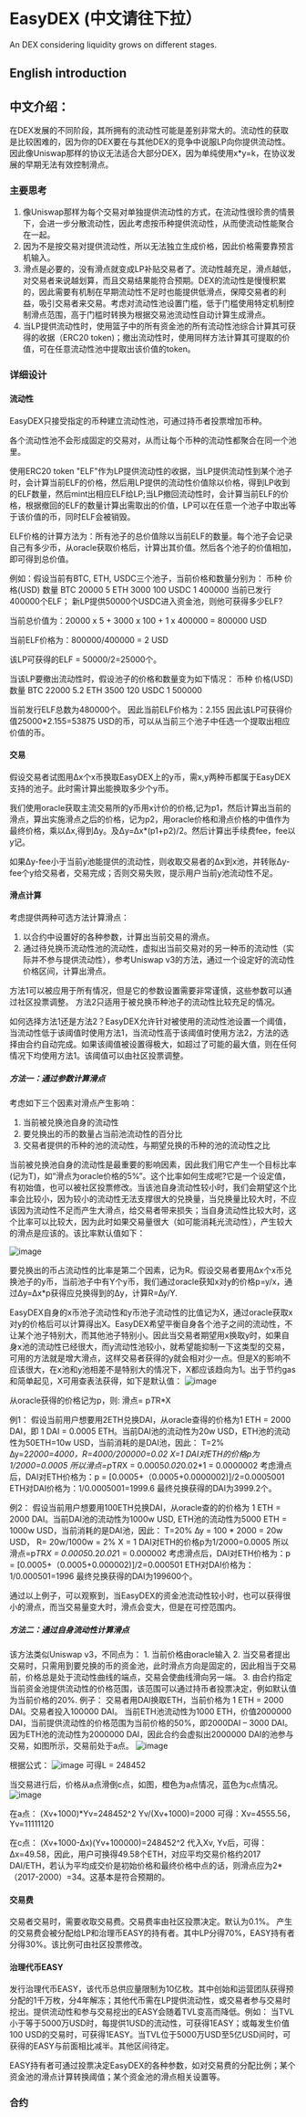 # EasyDEX (中文请往下拉）
An DEX considering liquidity grows on different stages. 

## English introduction




## 中文介绍：

在DEX发展的不同阶段，其所拥有的流动性可能是差别非常大的。流动性的获取是比较困难的，因为你的DEX要在与其他DEX的竞争中说服LP向你提供流动性。因此像Uniswap那样的协议无法适合大部分DEX，因为单纯使用x*y=k，在协议发展的早期无法有效控制滑点。
    
### 主要思考
1. 像Uniswap那样为每个交易对单独提供流动性的方式，在流动性很珍贵的情景下，会进一步分散流动性，因此考虑按币种提供流动性，从而使流动性能聚合在一起。
2. 因为不是按交易对提供流动性，所以无法独立生成价格，因此价格需要靠预言机输入。
3. 滑点是必要的，没有滑点就变成LP补贴交易者了。流动性越充足，滑点越低，对交易者来说越划算，而且交易结果能符合预期。DEX的流动性是慢慢积累的，因此需要有机制在早期流动性不足时也能提供低滑点，保障交易者的利益，吸引交易者来交易。考虑对流动性池设置门槛，低于门槛使用特定机制控制滑点范围，高于门槛时转换为根据交易池流动性自动计算生成滑点。
4. 当LP提供流动性时，使用篮子中的所有资金池的所有流动性池综合计算其可获得的收据（ERC20 token)；撤出流动性时，使用同样方法计算其可提取的价值，可在任意流动性池中提取出该价值的token。
    
### 详细设计
#### 流动性
EasyDEX只接受指定的币种建立流动性池，可通过持币者投票增加币种。

各个流动性池不会形成固定的交易对，从而让每个币种的流动性都聚合在同一个池里。

使用ERC20 token "ELF"作为LP提供流动性的收据，当LP提供流动性到某个池子时，会计算当前ELF的价格，然后用LP提供的流动性价值除以价格，得到LP收到的ELF数量，然后mint出相应ELF给LP;当LP撤回流动性时，会计算当前ELF的价格，根据撤回的ELF的数量计算出需取出的价值，LP可以在任意一个池子中取出等于该价值的币，同时ELF会被销毁。

ELF价格的计算方法为：所有池子的总价值除以当前ELF的数量。每个池子会记录自己有多少币，从oracle获取价格后，计算出其价值。然后各个池子的价值相加，即可得到总价值。

例如：假设当前有BTC, ETH, USDC三个池子，当前价格和数量分别为：
	币种			价格(USD)		数量
	BTC				20000			5
	ETH				3000			100
	USDC			1				  400000
当前已发行400000个ELF；
新LP提供50000个USDC进入资金池，则他可获得多少ELF?

当前总价值为：20000 x 5 + 3000 x 100 + 1 x 400000 = 800000 USD

当前ELF价格为：800000/400000 = 2 USD

该LP可获得的ELF = 50000/2=25000个。

当该LP要撤出流动性时，假设池子的价格和数量变为如下情况：
	币种			价格(USD)		数量
	BTC				22000			5.2
	ETH				3500			120
	USDC			1				  500000
  
当前发行ELF总数为480000个。
因此当前ELF价格为：2.155
因此该LP可获得价值25000*2.155=53875 USD的币，可以从当前三个池子中任选一个提取出相应价值的币。


#### 交易

假设交易者试图用∆x个x币换取EasyDEX上的y币，需x,y两种币都属于EasyDEX支持的池子。此时需计算出能换取多少个y币。

我们使用oracle获取主流交易所的y币用x计价的价格,记为p1，然后计算出当前的滑点，算出实施滑点之后的价格，记为p2，用oracle价格和滑点价格的中值作为最终价格，乘以∆x,得到∆y。及∆y=∆x*(p1+p2)/2。然后计算出手续费fee，fee以y记。

如果∆y-fee小于当前y池能提供的流动性，则收取交易者的∆x到x池，并转账∆y-fee个y给交易者，交易完成；否则交易失败，提示用户当前y池流动性不足。
    
#### 滑点计算

考虑提供两种可选方法计算滑点：
1. 以合约中设置好的各种参数，计算出当前交易的滑点。
2. 通过待兑换币流动性池的流动性，虚拟出当前交易对的另一种币的流动性（实际并不参与提供流动性），参考Uniswap v3的方法，通过一个设定好的流动性价格区间，计算出滑点。

方法1可以被应用于所有情况，但是它的参数设置需要非常谨慎，这些参数可以通过社区投票调整。
方法2只适用于被兑换币种池子的流动性比较充足的情况。
    

如何选择方法1还是方法2？EasyDEX允许针对被使用的流动性池设置一个阈值，当流动性低于该阈值时使用方法1，当流动性高于该阈值时使用方法2，方法的选择由合约自动完成。如果该阈值被设置得极大，如超过了可能的最大值，则在任何情况下均使用方法1。该阈值可以由社区投票调整。
    
##### 方法一：通过参数计算滑点
    
考虑如下三个因素对滑点产生影响：
1. 当前被兑换池自身的流动性
2. 要兑换出的币的数量占当前池流动性的百分比
3. 交易者提供的币种的池的流动性，与期望兑换的币种的池的流动性之比

当前被兑换池自身的流动性是最重要的影响因素，因此我们用它产生一个目标比率(记为T)，如“滑点为oracle价格的5%”。这个比率如何生成呢?它是一个设定值，有初始值，也可以被社区投票修改。当该池自身流动性较小时，我们会期望这个比率会比较小，因为较小的流动性无法支撑很大的兑换量，当兑换量比较大时，不应该因为流动性不足而产生大滑点，给交易者带来损失；当自身流动性比较大时，这个比率可以比较大，因为此时如果交易量很大（如可能消耗光流动性），产生较大的滑点是应该的。该比率默认值如下：

![image](https://user-images.githubusercontent.com/41321062/221361310-41a43c88-ee18-4092-af45-51d64b78018e.png)

要兑换出的币占流动性的比率是第二个因素，记为R。假设交易者要用∆x个x币兑换池子的y币，当前池子中有Y个y币，我们通过oracle获知x对y的价格p=y/x，通过∆y=∆x*p获得应兑换得到的∆y，计算R=∆y/Y.

EasyDEX自身的x币池子流动性和y币池子流动性的比值记为X，通过oracle获取x对y的价格后可以计算得出X。EasyDEX希望平衡自身各个池子之间的流动性，不让某个池子特别大，而其他池子特别小。因此当交易者期望用x换取y时，如果自身x池的流动性已经很大，而y流动性池较小，就希望能抑制一下这类型的交易，可用的方法就是增大滑点，这样交易者获得的y就会相对少一点。但是X的影响不应该很大，在x池和y池相差不是特别大的情况下，X都应该趋向为1。出于节约gas和简单起见，X可用查表法获得，如下是默认值：
![image](https://user-images.githubusercontent.com/41321062/221361336-aa072c8a-7c58-45a0-b54c-59dd83638247.png)


从oracle获得的价格记为p，则:
滑点= p*T*R*X

例1：
假设当前用户想要用2ETH兑换DAI，从oracle查得的价格为1 ETH = 2000 DAI，即 1 DAI = 0.0005 ETH。当前DAI池的流动性为20w USD，ETH池的流动性为50ETH=10w USD，当前消耗的是DAI池，因此：
T=2%
∆y=2*2000=4000，R=4000/200000=0.02
X=1
DAI对ETH的价格p为1/2000=0.0005
所以滑点=p*T*R*X = 0.0005*0.02*0.02*1 = 0.0000002
考虑滑点后，DAI对ETH价格为：p = [0.0005+（0.0005+0.0000002)]/2=0.0005001
			     ETH对DAI价格为：1/0.0005001=1999.6
最终兑换获得的DAI为3999.2个。 

例2：
假设当前用户想要用100ETH兑换DAI，从oracle查的的价格为 1 ETH = 2000 DAI。当前DAI池的流动性为1000w USD, ETH池的流动性为5000 ETH = 1000w USD，当前消耗的是DAI池，因此：
T=20%
∆y = 100 * 2000 = 20w USD， R= 20w/1000w = 2%
X = 1
DAI对ETH的价格p为1/2000=0.0005
所以滑点=p*T*R*X = 0.0005*0.2*0.02*1 = 0.000002
考虑滑点后，DAI对ETH价格为：p = [0.0005+（0.0005+0.000002)]/2=0.000501
			     ETH对DAI价格为：1/0.000501=1996
最终兑换获得的DAI为199600个。 

通过以上例子，可以观察到，当EasyDEX的资金池流动性较小时，也可以获得很小的滑点，而当交易量变大时，滑点会变大，但是在可控范围内。

##### 方法二：通过自身流动性计算滑点

该方法类似Uniswap v3，不同点为：
	1. 当前价格由oracle输入
	2. 当交易者提出交易时，只需用到要兑换的币的资金池，此时滑点方向是固定的，因此相当于交易前，价格总是处于流动性曲线的端点，交易会使曲线滑向另一端。
	3. 由合约指定当前资金池提供流动性的价格范围，该范围可以通过持币者投票决定，例如默认值为当前价格的20%.
例子：
交易者用DAI换取ETH，当前价格为 1 ETH = 2000 DAI。交易者投入100000 DAI。
当前ETH池流动性为1000 ETH，价值2000000 DAI，当前提供流动性的价格范围为当前价格的50%，即2000DAI – 3000 DAI。
因为ETH池的流动性为2000000 DAI，因此合约会虚拟出2000000 DAI的池参与交易，如图所示，交易前处于a点。
 ![image](https://user-images.githubusercontent.com/41321062/221360616-d6a7acba-46c9-4d2d-add2-50b832ae8684.png)

根据公式：
![image](https://user-images.githubusercontent.com/41321062/221360652-dc34a2f4-424f-4b66-a4f1-8329172655ef.png)
可得L = 248452


当交易进行后，价格从a点滑倒c点，如图，橙色为a点情况，蓝色为c点情况。
 ![image](https://user-images.githubusercontent.com/41321062/221360914-ac6cffa7-37a9-4dbd-8352-b43d55310637.png)

在a点：
(Xv+1000)*Yv=248452^2
Yv/(Xv+1000)=2000
可得：Xv=4555.56，Yv=11111120

在c点：
(Xv+1000-∆x)(Yv+100000)=248452^2
代入Xv, Yv后，可得：∆x=49.58，因此，用户可换得49.58个ETH，对应平均交易价格约2017 DAI/ETH，若认为平均成交价是初始价格和最终价格中点的话，则滑点应为2*（2017-2000）=34。这基本是符合预期的。

#### 交易费
交易者交易时，需要收取交易费。交易费率由社区投票决定。默认为0.1%。
产生的交易费会被分配给LP和治理币EASY的持有者。其中LP分得70%，EASY持有者分得30%。该比例可由社区投票修改。

#### 治理代币EASY

发行治理代币EASY，该代币总供应量限制为10亿枚。其中创始和运营团队获得预分配的1千万枚，分4年解冻；其他代币需在LP提供流动性，或交易者参与交易时挖出。提供流动性和参与交易挖出的EASY会随着TVL变高而降低。例如：
当TVL小于等于5000万USD时，每提供1USD的流动性，可获得1EASY；或每发生价值100 USD的交易时，可获得1EASY。当TVL位于5000万USD至5亿USD间时，可获得的EASY与前面相比减半。其他区间待定。

EASY持有者可通过投票决定EasyDEX的各种参数，如对交易费的分配比例；某个资金池的滑点计算转换阈值；某个资金池的滑点相关设置等。

### 合约
